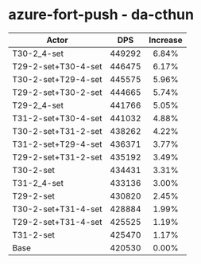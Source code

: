 # azure-fort-push - da-cthun
| Actor | DPS | Increase |
|---|:---:|:---:|
|T30-2_4-set|449292|6.84%|
|T29-2-set+T30-4-set|446475|6.17%|
|T30-2-set+T29-4-set|445575|5.96%|
|T29-2-set+T30-2-set|444665|5.74%|
|T29-2_4-set|441766|5.05%|
|T31-2-set+T30-4-set|441032|4.88%|
|T30-2-set+T31-2-set|438262|4.22%|
|T31-2-set+T29-4-set|436371|3.77%|
|T29-2-set+T31-2-set|435192|3.49%|
|T30-2-set|434431|3.31%|
|T31-2_4-set|433136|3.00%|
|T29-2-set|430820|2.45%|
|T30-2-set+T31-4-set|428884|1.99%|
|T29-2-set+T31-4-set|425525|1.19%|
|T31-2-set|425470|1.17%|
|Base|420530|0.00%|

